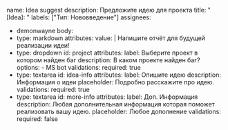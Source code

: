name: Idea suggest
description: Предложите идею для проекта
title: "[Idea]: "
labels: ["Тип: Нововведение"]
assignees:
  - demonwayne
body:
  - type: markdown
    attributes:
      value: |
        Напишите отчёт для будущей реализации идеи!
  - type: dropdown
    id: project
    attributes:
      label: Выберите проект в котором найден баг
      description: В каком проекте найден баг?
      options:
        - MS bot
    validations:
      required: true
  - type: textarea
    id: idea-info
    attributes:
      label: Опишите идею
      description: Информация о идеи
      placeholder: Подробно расскажите про идею.
    validations:
      required: true
  - type: textarea
    id: more-info
    attributes:
      label: Доп. Информация
      description: Любая дополнительная информация которая поможет реализовать вашу идею.
      placeholder: Любое дополнение
    validations:
      required: false
